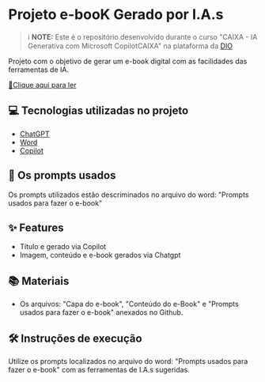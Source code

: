 # Projeto e-booK Gerado por I.A.s

 > ℹ️ **NOTE:** Este é o repositório desenvolvido durante o curso "CAIXA - IA Generativa com Microsoft CopilotCAIXA" na plataforma da [DIO](https://dio.me)

Projeto com o objetivo de gerar um e-book digital com as facilidades das ferramentas de IA. 

<a href="https://github.com/gafefa1/prompts-recipe-to-create-a-ebook/blob/main/e-book%20FINISA%20Simplificado-Guia%20Pr%C3%A1tico.pdf" title="View PDF now"> 📕Clique aqui para ler</a>

## 💻 Tecnologias utilizadas no projeto

- [ChatGPT](https://chat.openai.com/) 
- [Word](https://www.microsoft.com/en/microsoft-365/word)
- [Copilot](https://www.microsoft.com/en/microsoft-365/copilot)
 
## 🧠 Os prompts usados

Os prompts utilizados estão descriminados no arquivo do word: "Prompts usados para fazer o e-book"

## ✨ Features

- Título e gerado via Copilot
- Imagem, conteúdo e e-book gerados via Chatgpt

## 📚 Materiais

- Os arquivos: "Capa do e-book", "Conteúdo do e-Book" e "Prompts usados para fazer o e-book" anexados no Github.

## 🛠️ Instruções de execução

Utilize os prompts localizados no arquivo do word: "Prompts usados para fazer o e-book" com as ferramentas de I.A.s sugeridas.

